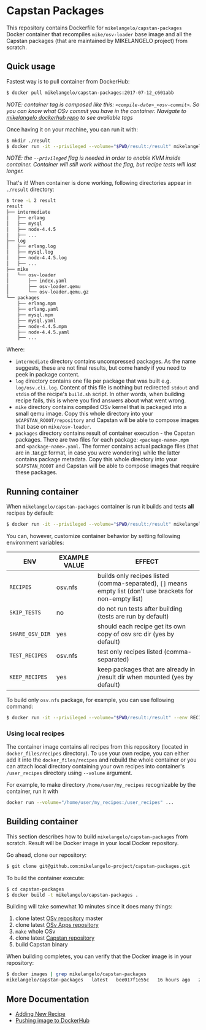 # Capstan Packages
This repository contains Dockerfile for `mikelangelo/capstan-packages` Docker container that
recompiles `mike/osv-loader` base image and all the Capstan packages (that are maintained by
MIKELANGELO project) from scratch.

## Quick usage
Fastest way is to pull container from DockerHub:
```bash
$ docker pull mikelangelo/capstan-packages:2017-07-12_c601abb
```
*NOTE: container tag is composed like this: `<compile-date>_<osv-commit>`. So you can know what OSv
commit you have in the container. Navigate to
[mikelangelo dockerhub repo](https://hub.docker.com/r/mikelangelo/capstan-packages/tags/)
to see available tags*

Once having it on your machine, you can run it with:
```bash
$ mkdir ./result
$ docker run -it --privileged --volume="$PWD/result:/result" mikelangelo/capstan-packages
```
*NOTE: the `--privileged` flag is needed in order to enable KVM inside container. Container will
still work without the flag, but recipe tests will last longer.*

That's it! When container is done working, following directories appear in `./result` directory:
```bash
$ tree -L 2 result
result
├── intermediate
│   ├── erlang
│   ├── mysql
│   ├── node-4.4.5
│   ├── ...
├── log
│   ├── erlang.log
│   ├── mysql.log
│   ├── node-4.4.5.log
│   ├── ...
├── mike
│   └── osv-loader
│       ├── index.yaml
│       ├── osv-loader.qemu
│       └── osv-loader.qemu.gz
└── packages
    ├── erlang.mpm
    ├── erlang.yaml
    ├── mysql.mpm
    ├── mysql.yaml
    ├── node-4.4.5.mpm
    ├── node-4.4.5.yaml
    ├── ...
```
Where:

* `intermediate` directory contains uncompressed packages. As the name suggests, these are not final
results, but come handy if you need to peek in package content.
* `log` directory contains one file per package that was built e.g. `log/osv.cli.log`. Content of this
file is nothing but redirected `stdout` and `stdin` of the recipe's `build.sh` script. In other
words, when building recipe fails, this is where you find answers about what went wrong.
* `mike` directory contains compiled OSv kernel that is packaged into a small qemu image. Copy this
whole directory into your `$CAPSTAN_ROOOT/repository` and Capstan will be able to compose images
that base on `mike/osv-loader`.
* `packages` directory contains result of container execution - the Capstan packages. There are two
files for each package: `<package-name>.mpm` and `<package-name>.yaml`. The former contains actual
package files (that are in .tar.gz format, in case you were wondering) while the latter contains
package metadata. Copy this whole directory into your `$CAPSTAN_ROOOT` and Capstan will be able to
compose images that require these packages.

## Running container
When `mikelangelo/capstan-packages` container is run it builds and tests **all** recipes by
default:
```bash
$ docker run -it --privileged --volume="$PWD/result:/result" mikelangelo/capstan-packages
```
You can, however, customize container behavior by setting following environment variables:

| ENV | EXAMPLE VALUE | EFFECT |
|-----|---------------|--------|
| `RECIPES` |  osv.nfs | builds only recipes listed (comma-separated), `[]` means empty list (don't use brackets for non-empty list) |
| `SKIP_TESTS` |  no | do not run tests after building (tests are run by default) |
| `SHARE_OSV_DIR` | yes | should each recipe get its own copy of osv src dir (yes by default) |
| `TEST_RECIPES` | osv.nfs | test only recipes listed (comma-separated) |
| `KEEP_RECIPES` | yes | keep packages that are already in /result dir when mounted (yes by default) |

To build only `osv.nfs` package, for example, you can use following command:
```bash
$ docker run -it --privileged --volume="$PWD/result:/result" --env RECIPES=osv.nfs mikelangelo/capstan-packages
```

### Using local recipes
The container image contains all recipes from this repository (located in `docker_files/recipes`
directory). To use your own recipe, you can either add it into the `docker_files/recipes` and
rebuild the whole container or you can attach local directory containing your own recipes into
container's `/user_recipes` directory using `--volume` argument.

For example, to make directory `/home/user/my_recipes` recognizable by the container, run it with
```bash
docker run --volume="/home/user/my_recipes:/user_recipes" ...
```

## Building container
This section describes how to build `mikelangelo/capstan-packages` from scratch. Result will
be Docker image in your local Docker repository.

Go ahead, clone our repository:
```bash
$ git clone git@github.com:mikelangelo-project/capstan-packages.git
```
To build the container execute:
```bash
$ cd capstan-packages
$ docker build -t mikelangelo/capstan-packages .
```
Building will take somewhat 10 minutes since it does many things:

1. clone latest [OSv repository](https://github.com/cloudius-systems/osv) master
2. clone latest [OSv Apps repository](https://github.com/cloudius-systems/osv-apps)
3. `make` whole OSv
4. clone latest [Capstan repository](https://github.com/mikelangelo-project/capstan)
5. build Capstan binary

When building completes, you can verify that the Docker image is in your repository:
```bash
$ docker images | grep mikelangelo/capstan-packages
mikelangelo/capstan-packages   latest   bee017f1e55c   16 hours ago   2.82 GB
```

## More Documentation
* [Adding New Recipe](doc/recipes.md)
* [Pushing image to DockerHub](doc/dockerhub.md)

